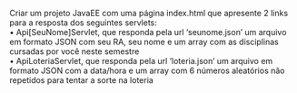 Criar um projeto JavaEE com uma página index.html que apresente 2 links para a resposta dos seguintes servlets:<br>
• Api[SeuNome]Servlet, que responda pela url ‘seunome.json’ um arquivo em formato JSON com seu RA, seu nome e um array com as disciplinas cursadas por você neste semestre<br>
• ApiLoteriaServlet, que responda pela url ‘loteria.json’ um arquivo em formato JSON com a data/hora e um array com 6 números aleatórios não repetidos para tentar a sorte na loteria
